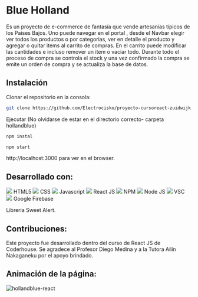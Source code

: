 # Blue Holland

Es un proyecto de  e-commerce de fantasía que vende artesanías típicos de los Paises Bajos.
Uno puede navegar en el portal , desde el Navbar elegir ver todos los productos o por categorias, ver en detalle el producto y agregar o quitar items al carrito de compras.
En el carrito puede modificar las cantidades e incluso remover un item o vaciar todo.
Durante todo el proceso de compra se controla el stock  y una vez confirmado la compra se emite un orden de compra y se actualiza la base de datos. 


## Instalación

Clonar el repositorio en la consola:

```bash
git clone https://github.com/Electrocisko/proyecto-cursoreact-zuidwijk.git
```
Ejecutar (No olvidarse de estar en el directorio correcto- carpeta hollandblue)

```bash
npm instal
```

```bash
npm start
```
http://localhost:3000 para ver en el browser.

## Desarrollado con:

<img src="https://img.icons8.com/color/48/000000/html-5--v1.png"/> HTML5
<img src="https://img.icons8.com/color/48/000000/css3.png"/> CSS
<img src="https://img.icons8.com/color/48/000000/javascript--v1.png"/> Javascript
<img src="https://img.icons8.com/cute-clipart/64/000000/react-native.png"/> React JS
<img src="https://img.icons8.com/color/48/000000/npm.png"/> NPM
<img src="https://img.icons8.com/color/48/000000/nodejs.png"/> Node JS
<img src="https://img.icons8.com/ios/50/000000/visual-studio.png"/> VSC
<img src="https://img.icons8.com/color/48/000000/firebase.png"/> Google Firebase



Libreria Sweet Alert.


## Contribuciones:

Este proyecto fue desarrollado dentro del curso de React JS de Coderhouse.
Se agradece al Profesor Diego Medina y a la Tutora Ailín Nakaganeku por el apoyo brindado.

## Animación de la página:
  

![hollandblue-react](https://user-images.githubusercontent.com/95722318/171035539-37032818-09a1-4794-aa05-7c5274ec261a.gif)


